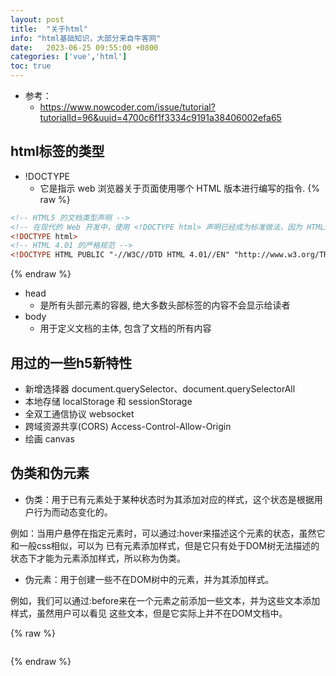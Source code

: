 ```yaml
---
layout: post
title:  "关于html"
info: "html基础知识，大部分来自牛客网"
date:   2023-06-25 09:55:00 +0800
categories: ['vue','html']
toc: true
---
```



- 参考：
  - https://www.nowcoder.com/issue/tutorial?tutorialId=96&uuid=4700c6f1f3334c9191a38406002efa65

## html标签的类型

- !DOCTYPE
  - 它是指示 web 浏览器关于页面使用哪个 HTML 版本进行编写的指令.
{% raw %}
```html
<!-- HTML5 的文档类型声明 -->
<!-- 在现代的 Web 开发中，使用 <!DOCTYPE html> 声明已经成为标准做法，因为 HTML5 已经成为主流的 HTML 规范，并且几乎所有的现代浏览器都支持它。 -->
<!DOCTYPE html>
<!-- HTML 4.01 的严格规范 -->
<!DOCTYPE HTML PUBLIC "-//W3C//DTD HTML 4.01//EN" "http://www.w3.org/TR/html4/strict.dtd">
```
{% endraw %}


- head
  - 是所有头部元素的容器, 绝大多数头部标签的内容不会显示给读者
- body
  - 用于定义文档的主体, 包含了文档的所有内容



## 用过的一些h5新特性

- 新增选择器 document.querySelector、document.querySelectorAll
- 本地存储 localStorage 和 sessionStorage
- 全双工通信协议 websocket
- 跨域资源共享(CORS) Access-Control-Allow-Origin
- 绘画 canvas






## 伪类和伪元素

- 伪类：用于已有元素处于某种状态时为其添加对应的样式，这个状态是根据用户行为而动态变化的。

例如：当用户悬停在指定元素时，可以通过:hover来描述这个元素的状态，虽然它和一般css相似，可以为 已有元素添加样式，但是它只有处于DOM树无法描述的状态下才能为元素添加样式，所以称为伪类。

- 伪元素：用于创建一些不在DOM树中的元素，并为其添加样式。

例如，我们可以通过:before来在一个元素之前添加一些文本，并为这些文本添加样式，虽然用户可以看见 这些文本，但是它实际上并不在DOM文档中。














{% raw %}
```
```
{% endraw %}